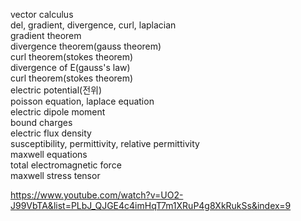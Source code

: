 vector calculus  
del, gradient, divergence, curl, laplacian  
gradient theorem  
divergence theorem(gauss theorem)  
curl theorem(stokes theorem)  
divergence of E(gauss's law)  
curl theorem(stokes theorem)  
electric potential(전위)  
poisson equation, laplace equation  
electric dipole moment  
bound charges  
electric flux density  
susceptibility, permittivity, relative permittivity  
maxwell equations  
total electromagnetic force  
maxwell stress tensor  

https://www.youtube.com/watch?v=UO2-J99VbTA&list=PLbJ_QJGE4c4imHqT7m1XRuP4g8XkRukSs&index=9
